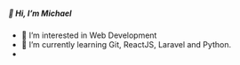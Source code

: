 ##### 👋 Hi, I’m Michael
- 👀 I’m interested in Web Development
- 🌱 I’m currently learning Git, ReactJS, Laravel and Python.
- 
<!---
mchlxy/mchlxy is a ✨ special ✨ repository because its `README.md` (this file) appears on your GitHub profile.
You can click the Preview link to take a look at your changes.
--->

